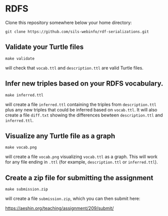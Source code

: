 # RDFS

Clone this repository somewhere below your home directory:

```
git clone https://github.com/sils-webinfo/rdf-serializations.git
```

## Validate your Turtle files

```
make validate
```

will check that `vocab.ttl` and `description.ttl` are valid Turtle files.

## Infer new triples based on your RDFS vocabulary.

```
make inferred.ttl
```

will create a file `inferred.ttl` containing the triples from
`description.ttl` plus any new triples that could be inferred based on
`vocab.ttl`. It will also create a file `diff.txt` showing the
differences bewteen `description.ttl` and `inferred.ttl`.

## Visualize any Turtle file as a graph

```
make vocab.png
```

will create a file `vocab.png` visualizing `vocab.ttl` as a
graph. This will work for any file ending in `.ttl` (for example,
`description.ttl` or `inferred.ttl`).

## Create a zip file for submitting the assignment

```
make submission.zip
```

will create a file `submission.zip`, which you can then submit here:

https://aeshin.org/teaching/assignment/209/submit/
